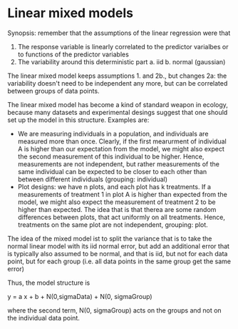 Linear mixed models
===


Synopsis: remember that the assumptions of the linear regression were that

1. The response variable is linearly correlated to the predictor varialbes or to functions of the predictor variables
2. The variability around this deterministic part
  a. iid
  b. normal (gaussian)

The linear mixed model keeps assumptions 1. and 2b., but changes 2a: the variability doesn't need to be independent any more, but can be correlated between groups of data points.

The linear mixed model has become a kind of standard weapon in ecology, because many datasets and experimental desings suggest that one should set up the model in this structure. Examples are:

* We are measuring individuals in a population, and individuals are measured more than once. Clearly, if the first mearurment of individual A is higher than our expectation from the model, we might also expect the second measurement of this individual to be higher. Hence, measurements are not independent, but rather measurements of the same individual can be expected to be closer to each other than between different individuals (grouping: individual)
* Plot designs: we have n plots, and each plot has k treatments. If a measurements of treatment 1 in plot A is higher than expected from the model, we might also expect the measurement of treatment 2 to be higher than expected. The idea that is that therea are some random differences between plots, that act uniformly on all treatments. Hence, treatments on the same plot are not independent, grouping: plot.

The idea of the mixed model ist to split the variance that is to take the normal linear model with its iid normal error, but add an additional error that is typically also assumed to be normal, and that is iid, but not for each data point, but for each group (i.e. all data points in the same group get the same error)

Thus, the model structure is 

y = a x + b + N(0,sigmaData) + N(0, sigmaGroup)

where the second term, N(0, sigmaGroup) acts on the groups and not on the individual data point.

